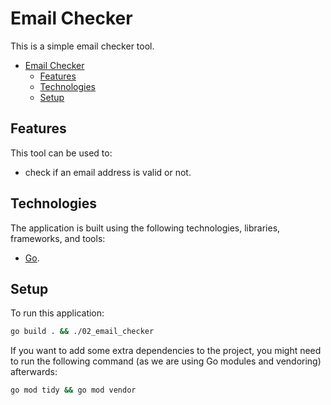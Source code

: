 # Email Checker

This is a simple email checker tool.

- [Email Checker](#email-checker)
  - [Features](#features)
  - [Technologies](#technologies)
  - [Setup](#setup)

## Features

This tool can be used to:

- check if an email address is valid or not.

## Technologies

The application is built using the following technologies, libraries, frameworks, and tools:

- [Go](https://golang.org/).

## Setup

To run this application:

```bash
go build . && ./02_email_checker
```

If you want to add some extra dependencies to the project, you might need to run the following command (as we are using Go modules and vendoring) afterwards:

```bash
go mod tidy && go mod vendor
```
